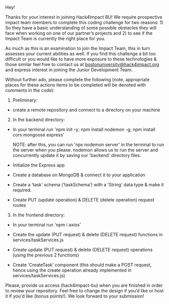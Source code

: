 Hey!

Thanks for your interest in joining Hack4Impact BU! We require prospective impact team members to complete this coding challenge for two reasons: 1) So they have a basic understanding of some possible obstacles they will face when working on one of our partner’s projects and 2) to see if the Impact Team is currently the right place for you.

As much as this is an examination to join the Impact Team, this in turn assesses your current abilities as well. If you find this challenge a bit too difficult or you would like to have more exposure to these technologies & those similar feel free to contact us at bostonuniversity@hack4impact.org and express interest in joining the Junior Development Team.

Without further ado, please complete the following (note, appropriate places for these actions items to be completed will be denoted with comments in the code):

1. Preliminary:

- create a remote repository and connect to a directory on your machine

2. In the backend directory:

- In your terminal run 'npm init -y; npm install nodemon -g; npm install cors mongoose express'

  NOTE: after this, you can run 'npx nodemon server' in the terminal to run the server when you please. nodemon allows us to run the server and concurrently update it by saving our 'backend' directory files.

- Initialize the Express app

- Create a database on MongoDB & connect it to your application

- Create a ‘task’ schema (‘taskSchema’) with a 'String' data type & make it required.

- Create PUT (update operation) & DELETE (delete operation) request routes

3. In the frontend directory:

- In your terminal run 'npm i axios'

- Create the update (PUT request) & delete (DELETE request) functions in services/taskServices.js

- Create update (PUT request) & delete (DELETE request) operations (using the previous 2 functions)

- Create ‘CreateTask’ component (this should make a POST request, hence using the create operation already implemented in services/taskServices.js)

Please, provide us access (hack4impact-bu) when you are finished in order to review your repository. Feel free to change the design if you’d like or host it if you'd like (bonus points!). We look forward to your submission!
